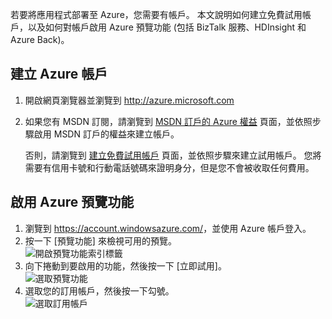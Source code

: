 若要將應用程式部署至 Azure，您需要有帳戶。 本文說明如何建立免費試用帳戶，以及如何對帳戶啟用 Azure 預覽功能 (包括 BizTalk 服務、HDInsight 和 Azure Back)。

## <a name="create-an-azure-account"></a>建立 Azure 帳戶
1. 開啟網頁瀏覽器並瀏覽到 <http://azure.microsoft.com>
2. 如果您有 MSDN 訂閱，請瀏覽到 [MSDN 訂戶的 Azure 權益](https://azure.microsoft.com/pricing/member-offers/msdn-benefits-details/) 頁面，並依照步驟啟用 MSDN 訂戶的權益來建立帳戶。
   
   否則，請瀏覽到 [建立免費試用帳戶](https://azure.microsoft.com/pricing/free-trial/) 頁面，並依照步驟來建立試用帳戶。 您將需要有信用卡號和行動電話號碼來證明身分，但是您不會被收取任何費用。

## <a name="enable-azure-preview-features"></a>啟用 Azure 預覽功能
1. 瀏覽到 <https://account.windowsazure.com/>，並使用 Azure 帳戶登入。
2. 按一下 [預覽功能] 來檢視可用的預覽。<br />
   ![開啟預覽功能索引標籤][1]
3. 向下捲動到要啟用的功能，然後按一下 [立即試用]。<br />
   ![選取預覽功能][2]
4. 選取您的訂用帳戶，然後按一下勾號。<br />
   ![選取訂用帳戶][3]

[1]: ./media/create-an-azure-account/antares-iaas-preview-01.png
[2]: ./media/create-an-azure-account/antares-iaas-preview-05.png
[3]: ./media/create-an-azure-account/antares-iaas-preview-06.png


<!--HONumber=Jan17_HO3-->


